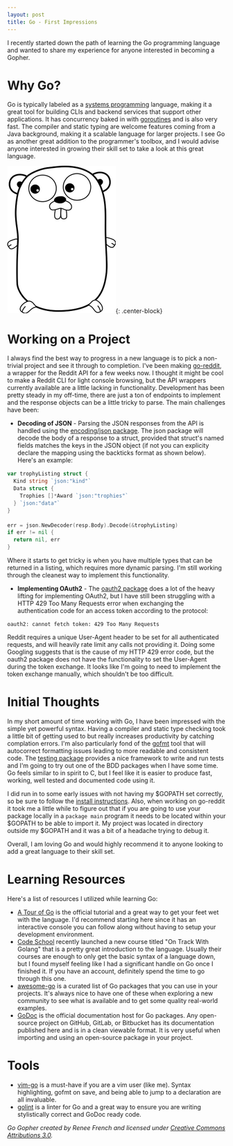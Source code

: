 ```yaml
---
layout: post
title: Go - First Impressions
---
```


I recently started down the path of learning the Go programming language and wanted to share my experience for anyone interested in becoming a Gopher.

# Why Go?
Go is typically labeled as a [systems programming](https://en.wikipedia.org/wiki/System_programming) language, making it a great tool for building CLIs and backend services that support other applications. It has concurrency baked in with [goroutines](https://tour.golang.org/concurrency/1) and is also very fast. The compiler and static typing are welcome features coming from a Java background, making it a scalable language for larger projects. I see Go as another great addition to the programmer's toolbox, and I would advise anyone interested in growing their skill set to take a look at this great language.

![Go gopher](/assets/go-gopher.png "Go gopher"){: .center-block}

# Working on a Project
I always find the best way to progress in a new language is to pick a non-trivial project and see it through to completion. I've been making [go-reddit](https://github.com/cameronstanley/go-reddit), a wrapper for the Reddit API for a few weeks now. I thought it might be cool to make a Reddit CLI for light console browsing, but the API wrappers currently available are a little lacking in functionality. Development has been pretty steady in my off-time, there are just a ton of endpoints to implement and the response objects can be a little tricky to parse. The main challenges have been:

* **Decoding of JSON** - Parsing the JSON responses from the API is handled using the [encoding/json package](https://godoc.org/encoding/json). The json package will decode the body of a response to a struct, provided that struct's named fields matches the keys in the JSON object (if not you can explicity declare the mapping using the backticks format as shown below). Here's an example:

```go
var trophyListing struct {
  Kind string `json:"kind"`
  Data struct {
    Trophies []*Award `json:"trophies"`
  } `json:"data"`
}

err = json.NewDecoder(resp.Body).Decode(&trophyListing)
if err != nil {
  return nil, err
}
```

Where it starts to get tricky is when you have multiple types that can be returned in a listing, which requires more dynamic parsing. I'm still working through the cleanest way to implement this functionality.

* **Implementing OAuth2** - The [oauth2 package](golang.org/x/oauth2) does a lot of the heavy lifting for implementing OAuth2, but I have still been struggling with a HTTP 429 Too Many Requests error when exchanging the authentication code for an access token according to the protocol:

```
oauth2: cannot fetch token: 429 Too Many Requests
```

Reddit requires a unique User-Agent header to be set for all authenticated requests, and will heavily rate limit any calls not providing it. Doing some Googling suggests that is the cause of my HTTP 429 error code, but the oauth2 package does not have the functionality to set the User-Agent during the token exchange. It looks like I'm going to need to implement the token exchange manually, which shouldn't be too difficult.

# Initial Thoughts
In my short amount of time working with Go, I have been impressed with the simple yet powerful syntax. Having a compiler and static type checking took a little bit of getting used to but really increases productivity by catching complation errors. I'm also particularly fond of the [gofmt](https://golang.org/cmd/gofmt/) tool that will autocorrect formatting issues leading to more readable and consistent code. The [testing package](https://golang.org/pkg/testing/) provides a nice framework to write and run tests and I'm going to try out one of the BDD packages when I have some time. Go feels similar to in spirit to C, but I feel like it is easier to produce fast, working, well tested and documented code using it.

I did run in to some early issues with not having my $GOPATH set correctly, so be sure to follow the [install instructions](https://golang.org/doc/code.html#GOPATH). Also, when working on go-reddit it took me a little while to figure out that if you are going to use your package locally in a `package main` program it needs to be located within your $GOPATH to be able to import it. My project was located in directory outside my $GOPATH and it was a bit of a headache trying to debug it.

Overall, I am loving Go and would highly recommend it to anyone looking to add a great language to their skill set.

# Learning Resources
Here's a list of resources I utilized while learning Go:

* [A Tour of Go](https://tour.golang.org/list) is the official tutorial and a great way to get your feet wet with the language. I'd recommend starting here since it has an interactive console you can follow along without having to setup your development environment.
* [Code School](http://codeschool.com) recently launched a new course titled "On Track With Golang" that is a pretty great introduction to the language. Usually their courses are enough to only get the basic syntax of a language down, but I found myself feeling like I had a significant handle on Go once I finished it. If you have an account, definitely spend the time to go through this one.
* [awesome-go](https://github.com/avelino/awesome-go) is a curated list of Go packages that you can use in your projects. It's always nice to have one of these when exploring a new community to see what is available and to get some quality real-world examples.
* [GoDoc](https://godoc.org/) is the official documentation host for Go packages. Any open-source project on GitHub, GitLab, or Bitbucket has its documentation published here and is in a clean viewable format. It is very useful when importing and using an open-source package in your project.

# Tools
* [vim-go](https://github.com/fatih/vim-go) is a must-have if you are a vim user (like me). Syntax highlighting, gofmt on save, and being able to jump to a declaration are all invaluable. 
* [golint](https://github.com/golang/lint) is a linter for Go and a great way to ensure you are writing stylistically correct and GoDoc ready code. 

*Go Gopher created by Renee French and licensed under [Creative Commons Attributions 3.0](https://creativecommons.org/licenses/by/3.0/us/).*
